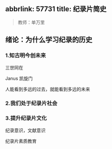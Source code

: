abbrlink: 57731
title: 纪录片简史
---
> 教师：单万里

## 绪论：为什么学习纪录的历史

### 1.知古明今创未来

三世同在

Janus 凯旋门

人能看到多远的过去，就能看到多远的未来

### 2.我们处于纪录片社会

### 3.提升纪录片文化

纪录意识，文献意识

纪录片素质教育
